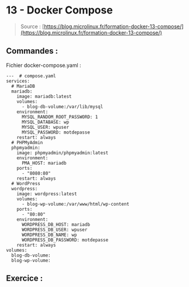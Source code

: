 # 13 - Docker Compose

> Source : [https://blog.microlinux.fr/formation-docker-13-compose/](https://blog.microlinux.fr/formation-docker-13-compose/)

## Commandes : 

Fichier docker-compose.yaml : 

```
---  # compose.yaml
services:
  # MariaDB
  mariadb:
    image: mariadb:latest
    volumes:
      - blog-db-volume:/var/lib/mysql
    environment:
      MYSQL_RANDOM_ROOT_PASSWORD: 1
      MYSQL_DATABASE: wp
      MYSQL_USER: wpuser
      MYSQL_PASSWORD: motdepasse
    restart: always
  # PHPMyAdmin
  phpmyadmin:
    image: phpmyadmin/phpmyadmin:latest
    environment:
      PMA_HOST: mariadb
    ports:
      - "8080:80"
    restart: always
  # WordPress
  wordpress:
    image: wordpress:latest
    volumes:
      - blog-wp-volume:/var/www/html/wp-content
    ports:
      - "80:80"
    environment:
      WORDPRESS_DB_HOST: mariadb
      WORDPRESS_DB_USER: wpuser
      WORDPRESS_DB_NAME: wp
      WORDPRESS_DB_PASSWORD: motdepasse
    restart: always
volumes:
  blog-db-volume:
  blog-wp-volume:
```

## Exercice : 







